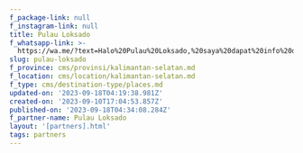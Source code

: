 ```yaml
---
f_package-link: null
f_instagram-link: null
title: Pulau Loksado
f_whatsapp-link: >-
  https://wa.me/?text=Halo%20Pulau%20Loksado,%20saya%20dapat%20info%20dari%20@loocale.id%20dan%20punya%20pertanyaan
slug: pulau-loksado
f_province: cms/provinsi/kalimantan-selatan.md
f_location: cms/location/kalimantan-selatan.md
f_type: cms/destination-type/places.md
updated-on: '2023-09-18T04:19:38.981Z'
created-on: '2023-09-10T17:04:53.857Z'
published-on: '2023-09-18T04:34:08.284Z'
f_partner-name: Pulau Loksado
layout: '[partners].html'
tags: partners
---
```



